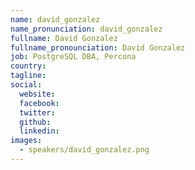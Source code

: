 ```yaml
---
name: david_gonzalez
name_pronunciation: david_gonzalez
fullname: David Gonzalez
fullname_pronounciation: David Gonzalez
job: PostgreSQL DBA, Percona
country: 
tagline: 
social:
  website:
  facebook:
  twitter:
  github: 
  linkedin: 
images:
  - speakers/david_gonzalez.png
---
```

